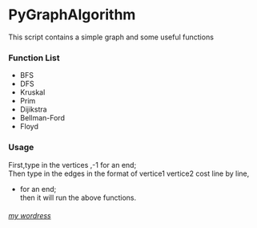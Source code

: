 # PyGraphAlgorithm

This script contains a simple graph and some useful functions

### Function List
+ BFS
+ DFS
+ Kruskal
+ Prim
+ Dijikstra
+ Bellman-Ford
+ Floyd

### Usage
First,type in the vertices ,-1 for an end;  
Then type in the edges in the format of vertice1 vertice2 cost line by line,
* for an end;  
then it will run the above functions.


###### [my wordress](http://imagemlt.icebluecraft.online)
